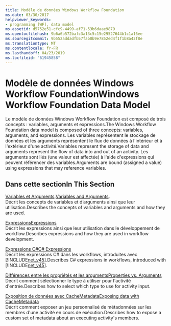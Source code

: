 ```yaml
---
title: Modèle de données Windows Workflow Foundation
ms.date: 03/30/2017
helpviewer_keywords:
- programming [WF], data model
ms.assetid: d5752e51-cfc9-4499-af71-53b6daae9879
ms.openlocfilehash: 9b6a6b572bafc3a13c5c15e29527644b1c1a16ee
ms.sourcegitcommit: 9b552addadfb57fab0b9e7852ed4f1f1b8a42f8e
ms.translationtype: MT
ms.contentlocale: fr-FR
ms.lasthandoff: 04/23/2019
ms.locfileid: "61945858"
---
```

# <a name="windows-workflow-foundation-data-model"></a><span data-ttu-id="44c44-102">Modèle de données Windows Workflow Foundation</span><span class="sxs-lookup"><span data-stu-id="44c44-102">Windows Workflow Foundation Data Model</span></span>
<span data-ttu-id="44c44-103">Le modèle de données Windows Workflow Foundation est composé de trois concepts : variables, arguments et expressions.</span><span class="sxs-lookup"><span data-stu-id="44c44-103">The Windows Workflow Foundation data model is composed of three concepts: variables, arguments, and expressions.</span></span> <span data-ttu-id="44c44-104">Les variables représentent le stockage de données et les arguments représentent le flux de données à l'intérieur et à l'extérieur d'une activité.</span><span class="sxs-lookup"><span data-stu-id="44c44-104">Variables represent the storage of data and arguments represent the flow of data into and out of an activity.</span></span> <span data-ttu-id="44c44-105">Les arguments sont liés (une valeur est affectée) à l'aide d'expressions qui peuvent référencer des variables.</span><span class="sxs-lookup"><span data-stu-id="44c44-105">Arguments are bound (assigned a value) using expressions that may reference variables.</span></span>  
  
## <a name="in-this-section"></a><span data-ttu-id="44c44-106">Dans cette section</span><span class="sxs-lookup"><span data-stu-id="44c44-106">In This Section</span></span>  
 <span data-ttu-id="44c44-107">[Variables et Arguments](variables-and-arguments.md).</span><span class="sxs-lookup"><span data-stu-id="44c44-107">[Variables and Arguments](variables-and-arguments.md).</span></span>  
 <span data-ttu-id="44c44-108">Décrit les concepts de variables et d’arguments ainsi que leur utilisation.</span><span class="sxs-lookup"><span data-stu-id="44c44-108">Describes the concepts of variables and arguments and how they are used.</span></span>  
  
 [<span data-ttu-id="44c44-109">Expressions</span><span class="sxs-lookup"><span data-stu-id="44c44-109">Expressions</span></span>](expressions.md)  
 <span data-ttu-id="44c44-110">Décrit les expressions ainsi que leur utilisation dans le développement de workflow.</span><span class="sxs-lookup"><span data-stu-id="44c44-110">Describes expressions and how they are used in workflow development.</span></span>  
  
 [<span data-ttu-id="44c44-111">Expressions C#</span><span class="sxs-lookup"><span data-stu-id="44c44-111">C# Expressions</span></span>](csharp-expressions.md)  
 <span data-ttu-id="44c44-112">Décrit les expressions C# dans les workflows, introduites avec [!INCLUDE[net_v45](../../../includes/net-v45-md.md)].</span><span class="sxs-lookup"><span data-stu-id="44c44-112">Describes C# expressions in workflows, introduced with [!INCLUDE[net_v45](../../../includes/net-v45-md.md)].</span></span>  
  
 [<span data-ttu-id="44c44-113">Différences entre les propriétés et les arguments</span><span class="sxs-lookup"><span data-stu-id="44c44-113">Properties vs. Arguments</span></span>](properties-vs-arguments.md)  
 <span data-ttu-id="44c44-114">Décrit comment sélectionner le type à utiliser pour l'activité d'entrée.</span><span class="sxs-lookup"><span data-stu-id="44c44-114">Describes how to select which type to use for activity input.</span></span>  
  
 [<span data-ttu-id="44c44-115">Exposition de données avec CacheMetadata</span><span class="sxs-lookup"><span data-stu-id="44c44-115">Exposing data with CacheMetadata</span></span>](exposing-data-with-cachemetadata.md)  
 <span data-ttu-id="44c44-116">Décrit comment exposer un jeu personnalisé de métadonnées sur les membres d'une activité en cours de exécution.</span><span class="sxs-lookup"><span data-stu-id="44c44-116">Describes how to expose a custom set of metadata about an executing activity's members.</span></span>
